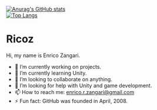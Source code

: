 [![Anurag's GitHub stats](https://github-readme-stats.vercel.app/api?username=enricozz&theme=onedark)](https://github.com/anuraghazra/github-readme-stats)<br>
[![Top Langs](https://github-readme-stats.vercel.app/api/top-langs/?username=enricozz&layout=compact)](https://github.com/anuraghazra/github-readme-stats)

# Ricoz

Hi, my name is Enrico Zangari.

- 🔭 I’m currently working on projects.
- 🌱 I’m currently learning Unity.
- 👯 I’m looking to collaborate on anything.
- 🤔 I’m looking for help with Unity and game development.
- 📫 How to reach me: enrico.r.zangari@gmail.com
- ⚡ Fun fact: GitHub was founded in April, 2008.


